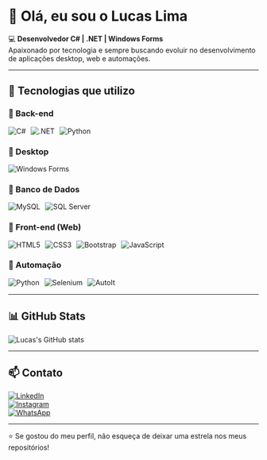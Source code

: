 # 👋 Olá, eu sou o Lucas Lima  

💻 **Desenvolvedor C# | .NET | Windows Forms**  
Apaixonado por tecnologia e sempre buscando evoluir no desenvolvimento de aplicações desktop, web e automações.  

---

## 🚀 Tecnologias que utilizo  

### 🔹 Back-end
<div style="display: flex; gap: 10px; flex-wrap: wrap; margin-bottom: 15px;">
  <img src="https://img.shields.io/badge/C%23-239120?style=for-the-badge&logo=c-sharp&logoColor=white" alt="C#">
  <img src="https://img.shields.io/badge/.NET-5C2D91?style=for-the-badge&logo=.net&logoColor=white" alt=".NET">
  <img src="https://img.shields.io/badge/Python-3776AB?style=for-the-badge&logo=python&logoColor=white" alt="Python">
</div>

### 🔹 Desktop
<div style="display: flex; gap: 10px; flex-wrap: wrap; margin-bottom: 15px;">
  <img src="https://img.shields.io/badge/Windows%20Forms-0078D6?style=for-the-badge&logo=windows&logoColor=white" alt="Windows Forms">
</div>

### 🔹 Banco de Dados
<div style="display: flex; gap: 10px; flex-wrap: wrap; margin-bottom: 15px;">
  <img src="https://img.shields.io/badge/MySQL-005C84?style=for-the-badge&logo=mysql&logoColor=white" alt="MySQL">
  <img src="https://img.shields.io/badge/Microsoft_SQL_Server-CC2927?style=for-the-badge&logo=microsoft-sql-server&logoColor=white" alt="SQL Server">
</div>

### 🔹 Front-end (Web)
<div style="display: flex; gap: 10px; flex-wrap: wrap; margin-bottom: 15px;">
  <img src="https://img.shields.io/badge/HTML5-E34F26?style=for-the-badge&logo=html5&logoColor=white" alt="HTML5">
  <img src="https://img.shields.io/badge/CSS3-1572B6?style=for-the-badge&logo=css3&logoColor=white" alt="CSS3">
  <img src="https://img.shields.io/badge/Bootstrap-563D7C?style=for-the-badge&logo=bootstrap&logoColor=white" alt="Bootstrap">
  <img src="https://img.shields.io/badge/JavaScript-323330?style=for-the-badge&logo=javascript&logoColor=F7DF1E" alt="JavaScript">
</div>

### 🔹 Automação
<div style="display: flex; gap: 10px; flex-wrap: wrap; margin-bottom: 15px;">
  <img src="https://img.shields.io/badge/Python-3776AB?style=for-the-badge&logo=python&logoColor=white" alt="Python">
  <img src="https://img.shields.io/badge/Selenium-43B02A?style=for-the-badge&logo=selenium&logoColor=white" alt="Selenium">
  <img src="https://img.shields.io/badge/AutoIt-1C3552?style=for-the-badge&logo=autoit&logoColor=white" alt="AutoIt">
</div>

---

## 📊 GitHub Stats  

![Lucas's GitHub stats](https://github-readme-stats.vercel.app/api?username=LimaLucas21&show_icons=true&theme=tokyonight)

---

## 📫 Contato  

[![LinkedIn](https://img.shields.io/badge/LinkedIn-0077B5?style=for-the-badge&logo=linkedin&logoColor=white)](https://www.linkedin.com/feed/update/urn:li:share:7043391532220985344/)  
[![Instagram](https://img.shields.io/badge/Instagram-E4405F?style=for-the-badge&logo=instagram&logoColor=white)](https://www.instagram.com/lima_lucas.21/)  
[![WhatsApp](https://img.shields.io/badge/WhatsApp-25D366?style=for-the-badge&logo=whatsapp&logoColor=white)](https://wa.me/5585989055503)

---

⭐ Se gostou do meu perfil, não esqueça de deixar uma estrela nos meus repositórios!  
